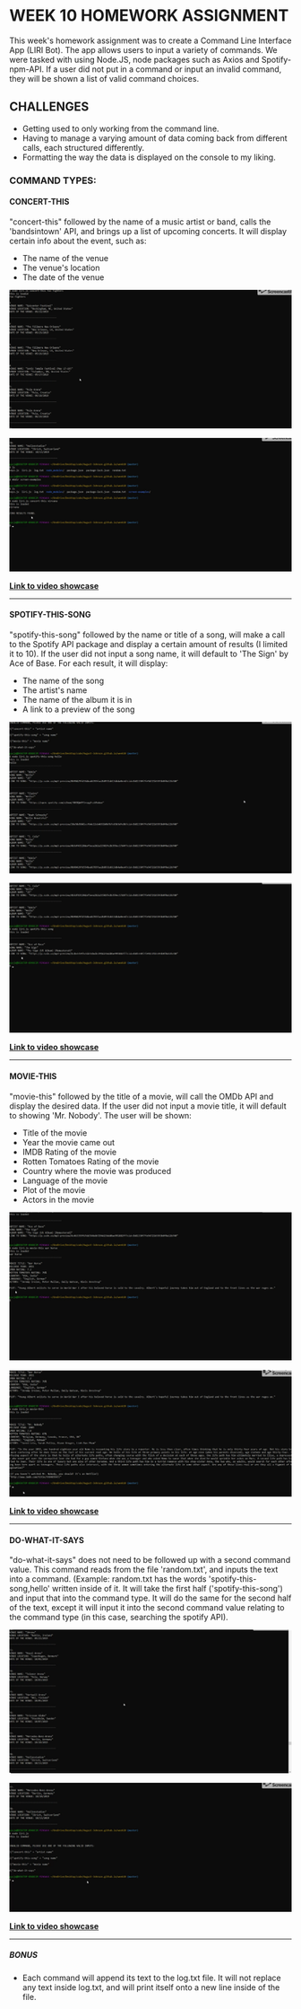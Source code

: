 # WEEK 10 HOMEWORK ASSIGNMENT

<p>This week's homework assignment was to create a Command Line Interface App (LIRI Bot). The app allows users to input a variety of commands. We were tasked with using Node.JS, node packages such as Axios and Spotify-npm-API. If a user did not put in a command or input an invalid command, they will be shown a list of valid command choices.</p>

## CHALLENGES
* Getting used to only working from the command line.
* Having to manage a varying amount of data coming back from different calls, each structured differently.
* Formatting the way the data is displayed on the console to my liking.

 ### COMMAND TYPES:
 
#### CONCERT-THIS
<p>"concert-this" followed by the name of a music artist or band, calls the 'bandsintown' API, and brings up a list of upcoming concerts. It will display certain info about the event, such as:</p>

 * The name of the venue
 * The venue's location
 * The date of the venue
 
 ![screenshot of concert-this command output](https://github.com/August-Johnson/August-Johnson.github.io/blob/master/10-nodejs/screen-examples/concert-screen1.png)
 
 ![screenshot of concert-this command output](https://github.com/August-Johnson/August-Johnson.github.io/blob/master/10-nodejs/screen-examples/concert-screen2.png)
 
 <a href="https://github.com/August-Johnson/August-Johnson.github.io/blob/master/10-nodejs/screen-examples/concert-vid.mp4"><b>Link to video showcase</b></a>
<hr>

#### SPOTIFY-THIS-SONG
<p>"spotify-this-song" followed by the name or title of a song, will make a call to the Spotify API package and display a certain amount of results (I limited it to 10). If the user did not input a song name, it will default to 'The Sign' by Ace of Base. For each result, it will display:</p>

 * The name of the song
 * The artist's name 
 * The name of the album it is in
 * A link to a preview of the song
 
 ![screenshot of spotify-this-song command output](https://github.com/August-Johnson/August-Johnson.github.io/blob/master/10-nodejs/screen-examples/spotify-screen1.png)
 
 ![screenshot of spotify-this-song command output](https://github.com/August-Johnson/August-Johnson.github.io/blob/master/10-nodejs/screen-examples/spotify-screen2.png)
 
 <a href="https://github.com/August-Johnson/August-Johnson.github.io/blob/master/10-nodejs/screen-examples/spotify-vid.mp4"><b>Link to video showcase</b></a>
<hr>

#### MOVIE-THIS
<p>"movie-this" followed by the title of a movie, will call the OMDb API and display the desired data. If the user did not input a movie title, it will default to showing 'Mr. Nobody'. The user will be shown:</p>

  * Title of the movie
  * Year the movie came out
  * IMDB Rating of the movie
  * Rotten Tomatoes Rating of the movie
  * Country where the movie was produced
  * Language of the movie
  * Plot of the movie
  * Actors in the movie
  
  ![screenshot of movie-this command output](https://github.com/August-Johnson/August-Johnson.github.io/blob/master/10-nodejs/screen-examples/movie-screen1.png)
  
  ![screenshot of movie-this command output](https://github.com/August-Johnson/August-Johnson.github.io/blob/master/10-nodejs/screen-examples/movie-screen2.png)

<a href="https://github.com/August-Johnson/August-Johnson.github.io/blob/master/10-nodejs/screen-examples/movie-vid.mp4"><b>Link to video showcase</b></a>
<hr>

#### DO-WHAT-IT-SAYS
<p>"do-what-it-says" does not need to be followed up with a second command value. This command reads from the file 'random.txt', and inputs the text into a command. (Example: random.txt has the words 'spotify-this-song,hello' written inside of it. It will take the first half ('spotify-this-song') and input that into the command type. It will do the same for the second half of the text, except it will input it into the second command value relating to the command type (in this case, searching the spotify API).
 
 ![screenshot of do-what-it-says command output](https://github.com/August-Johnson/August-Johnson.github.io/blob/master/10-nodejs/screen-examples/other-screen1.png)
 
 ![screenshot of do-what-it-says command output](https://github.com/August-Johnson/August-Johnson.github.io/blob/master/10-nodejs/screen-examples/other-screen2.png)

<a href="https://github.com/August-Johnson/August-Johnson.github.io/blob/master/10-nodejs/screen-examples/other-vid.mp4"><b>Link to video showcase</b></a>
<hr>

##### BONUS
* Each command will append its text to the log.txt file. It will not replace any text inside log.txt, and will print itself onto a new line inside of the file.
